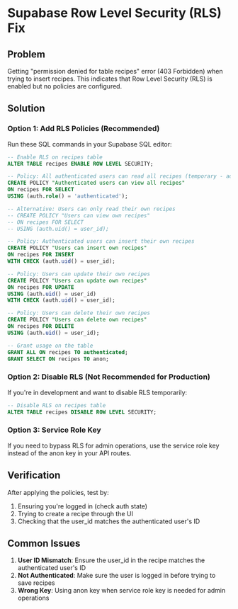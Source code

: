 # Supabase Row Level Security (RLS) Fix

## Problem
Getting "permission denied for table recipes" error (403 Forbidden) when trying to insert recipes. This indicates that Row Level Security (RLS) is enabled but no policies are configured.

## Solution

### Option 1: Add RLS Policies (Recommended)
Run these SQL commands in your Supabase SQL editor:

```sql
-- Enable RLS on recipes table
ALTER TABLE recipes ENABLE ROW LEVEL SECURITY;

-- Policy: All authenticated users can read all recipes (temporary - adjust as needed)
CREATE POLICY "Authenticated users can view all recipes" 
ON recipes FOR SELECT 
USING (auth.role() = 'authenticated');

-- Alternative: Users can only read their own recipes
-- CREATE POLICY "Users can view own recipes" 
-- ON recipes FOR SELECT 
-- USING (auth.uid() = user_id);

-- Policy: Authenticated users can insert their own recipes
CREATE POLICY "Users can insert own recipes" 
ON recipes FOR INSERT 
WITH CHECK (auth.uid() = user_id);

-- Policy: Users can update their own recipes
CREATE POLICY "Users can update own recipes" 
ON recipes FOR UPDATE 
USING (auth.uid() = user_id)
WITH CHECK (auth.uid() = user_id);

-- Policy: Users can delete their own recipes
CREATE POLICY "Users can delete own recipes" 
ON recipes FOR DELETE 
USING (auth.uid() = user_id);

-- Grant usage on the table
GRANT ALL ON recipes TO authenticated;
GRANT SELECT ON recipes TO anon;
```

### Option 2: Disable RLS (Not Recommended for Production)
If you're in development and want to disable RLS temporarily:

```sql
-- Disable RLS on recipes table
ALTER TABLE recipes DISABLE ROW LEVEL SECURITY;
```

### Option 3: Service Role Key
If you need to bypass RLS for admin operations, use the service role key instead of the anon key in your API routes.

## Verification

After applying the policies, test by:
1. Ensuring you're logged in (check auth state)
2. Trying to create a recipe through the UI
3. Checking that the user_id matches the authenticated user's ID

## Common Issues

1. **User ID Mismatch**: Ensure the user_id in the recipe matches the authenticated user's ID
2. **Not Authenticated**: Make sure the user is logged in before trying to save recipes
3. **Wrong Key**: Using anon key when service role key is needed for admin operations